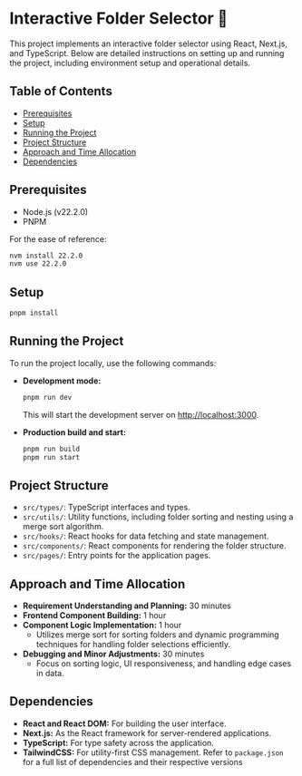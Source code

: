 # Interactive Folder Selector 📁

This project  implements an interactive folder selector using React, Next.js, and TypeScript. Below are detailed instructions on setting up and running the project, including environment setup and operational details.

## Table of Contents

- [Prerequisites](#prerequisites)
- [Setup](#setup)
- [Running the Project](#running-the-project)
- [Project Structure](#project-structure)
- [Approach and Time Allocation](#approach-and-time-allocation)
- [Dependencies](#dependencies)

## Prerequisites

- Node.js (v22.2.0)
- PNPM

For the ease of reference:

```bash
nvm install 22.2.0
nvm use 22.2.0
```

## Setup

```bash
pnpm install
```

## Running the Project

To run the project locally, use the following commands:

- **Development mode:**

  ```bash
  pnpm run dev
  ```

  This will start the development server on [http://localhost:3000](http://localhost:3000).

- **Production build and start:**

  ```bash
  pnpm run build
  pnpm run start
  ```

## Project Structure

- `src/types/`: TypeScript interfaces and types.
- `src/utils/`: Utility functions, including folder sorting and nesting using a merge sort algorithm.
- `src/hooks/`: React hooks for data fetching and state management.
- `src/components/`: React components for rendering the folder structure.
- `src/pages/`: Entry points for the application pages.

## Approach and Time Allocation

- **Requirement Understanding and Planning:** 30 minutes
- **Frontend Component Building:** 1 hour
- **Component Logic Implementation:** 1 hour
  - Utilizes merge sort for sorting folders and dynamic programming techniques for handling folder selections efficiently.
- **Debugging and Minor Adjustments:** 30 minutes
  - Focus on sorting logic, UI responsiveness, and handling edge cases in data.

## Dependencies

- **React and React DOM:** For building the user interface.
- **Next.js:** As the React framework for server-rendered applications.
- **TypeScript:** For type safety across the application.
- **TailwindCSS:** For utility-first CSS management.
Refer to `package.json` for a full list of dependencies and their respective versions

